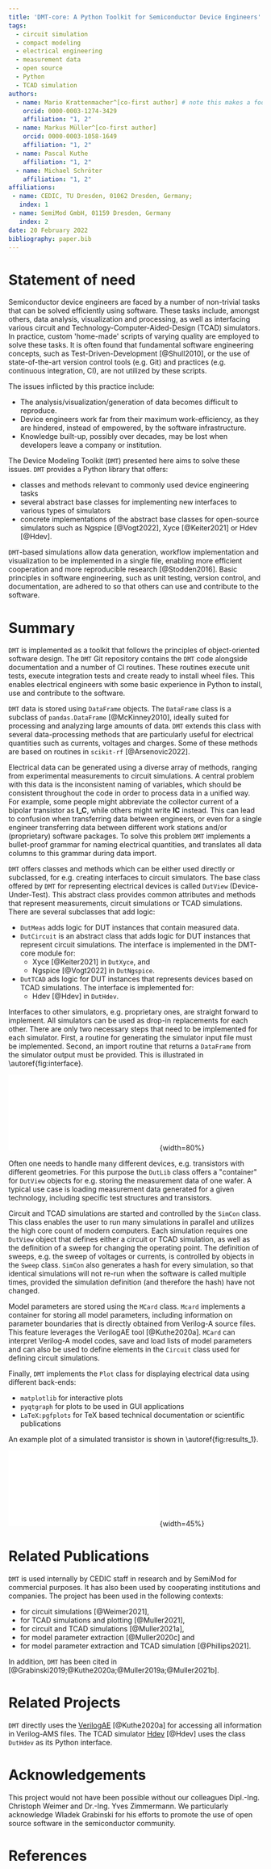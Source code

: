 ```yaml
---
title: 'DMT-core: A Python Toolkit for Semiconductor Device Engineers'
tags:
  - circuit simulation
  - compact modeling
  - electrical engineering
  - measurement data
  - open source
  - Python
  - TCAD simulation
authors:
  - name: Mario Krattenmacher^[co-first author] # note this makes a footnote saying 'co-first author'
    orcid: 0000-0003-1274-3429
    affiliation: "1, 2"
  - name: Markus Müller^[co-first author]
    orcid: 0000-0003-1058-1649
    affiliation: "1, 2"
  - name: Pascal Kuthe
    affiliation: "1, 2"
  - name: Michael Schröter
    affiliation: "1, 2"
affiliations:
 - name: CEDIC, TU Dresden, 01062 Dresden, Germany;
   index: 1
 - name: SemiMod GmbH, 01159 Dresden, Germany
   index: 2
date: 20 February 2022
bibliography: paper.bib
---
```


# Statement of need

Semiconductor device engineers are faced by a number of non-trivial tasks that can be solved efficiently using software.
These tasks include, amongst others, data analysis, visualization and processing, as well as interfacing various circuit and Technology-Computer-Aided-Design (TCAD) simulators.
In practice, custom 'home-made' scripts of varying quality are employed to solve these tasks.
It is often found that fundamental software engineering concepts, such as Test-Driven-Development [@Shull2010], or the use of state-of-the-art
version control tools (e.g. Git) and practices (e.g. continuous integration, CI), are not utilized by these scripts.

The issues inflicted by this practice include:

* The analysis/visualization/generation of data becomes difficult to reproduce.
* Device engineers work far from their maximum work-efficiency, as they are hindered, instead of empowered, by the software infrastructure.
* Knowledge built-up, possibly over decades, may be lost when developers leave a company or institution.

The Device Modeling Toolkit (`DMT`) presented here aims to solve these issues. `DMT` provides a Python library that offers:

* classes and methods relevant to commonly used device engineering tasks
* several abstract base classes for implementing new interfaces to various types of simulators 
* concrete implementations of the abstract base classes for open-source simulators such as Ngspice [@Vogt2022], Xyce [@Keiter2021] or Hdev [@Hdev].

`DMT`-based simulations allow data generation, workflow implementation and visualization to be implemented in a single file, enabling more efficient cooperation and more reproducible research [@Stodden2016]. Basic principles in software engineering, such as unit testing, version control, and documentation, are adhered to so that others can use and contribute to the software.

# Summary

`DMT` is implemented as a toolkit that follows the principles of object-oriented software design.
The `DMT` Git repository contains the `DMT` code alongside documentation and a number of CI routines. These routines execute unit tests, execute integration tests and create ready to install wheel files.
This enables electrical engineers with some basic experience in Python to install, use and contribute to the software.

`DMT` data is stored using `DataFrame` objects.
The `DataFrame` class is a subclass of `pandas.DataFrame` [@McKinney2010], ideally suited for processing and analyzing large amounts of data.
`DMT` extends this class with several data-processing methods that are particularly useful for electrical quantities such as currents, voltages and charges.
Some of these methods are based on routines in `scikit-rf` [@Arsenovic2022].

Electrical data can be generated using a diverse array of methods, ranging from experimental measurements to circuit simulations.
A central problem with this data is the inconsistent naming of variables, which should be consistent throughout the code in order to process data in a unified way.
For example, some people might abbreviate the collector current of a bipolar transistor as $\textbf{I\_C}$,
while others might write $\textbf{IC}$ instead.
This can lead to confusion when transferring data between engineers, or even for a single engineer transferring data between different work stations and/or (proprietary) software packages.
To solve this problem `DMT` implements a bullet-proof grammar for naming electrical quantities, and translates all data columns to this grammar during data import.

`DMT` offers classes and methods which can be either used directly or subclassed, for e.g. creating interfaces to circuit simulators.
The base class offered by `DMT` for representing electrical devices is called `DutView` (Device-Under-Test).
This abstract class provides common attributes and methods that represent measurements, circuit simulations or TCAD simulations.
There are several subclasses that add logic:

* `DutMeas` adds logic for DUT instances that contain measured data.
* `DutCircuit` is an abstract class that adds logic for DUT instances that represent circuit simulations. The interface is implemented in the DMT-core module for:
  * Xyce [@Keiter2021] in `DutXyce`, and
  * Ngspice [@Vogt2022] in `DutNgspice`.
* `DutTCAD` ads logic for DUT instances that represents devices based on TCAD simulations. The interface is implemented for:
  * Hdev [@Hdev] in `DutHdev`.

Interfaces to other simulators, e.g. proprietary ones, are straight forward to implement.
All simulators can be used as drop-in replacements for each other.
There are only two necessary steps that need to be implemented for each simulator.
First, a routine for generating the simulator input file must be implemented. Second, an import routine that returns a `DataFrame` from the simulator output must be provided.
This is illustrated in \autoref{fig:interface}.

![DMT interfacing a circuit simulator and corresponding data flow.\label{fig:interface}](DMT-interface.pdf){width=80%}

Often one needs to handle many different devices, e.g. transistors with different geometries.
For this purpose the `DutLib` class offers a "container" for `DutView` objects for
e.g. storing the measurement data of one wafer.
A typical use case is loading measurement data generated for a given technology, including specific test structures and transistors.

Circuit and TCAD simulations are started and controlled by the `SimCon` class.
This class enables the user to run many simulations in parallel and utilizes the high core count of modern computers.
Each simulation requires one `DutView` object that defines either a circuit or TCAD simulation,
as well as the definition of a sweep for changing the operating point.
The definition of sweeps, e.g. the sweep of voltages or currents, is controlled by objects in the `Sweep` class.
`SimCon` also generates a hash for every simulation, so that identical simulations will not re-run when the software is called multiple times,
provided the simulation definition (and therefore the hash) have not changed.

Model parameters are stored using the `MCard` class.
`Mcard` implements a container for storing all model parameters,
including information on parameter boundaries that is directly obtained from Verilog-A source files.
This feature leverages the VerilogAE tool [@Kuthe2020a].
`MCard` can interpret Verilog-A model codes, save and load lists of model parameters and can also be used to define elements in the `Circuit` class used for defining circuit simulations.

Finally, `DMT` implements the `Plot` class for displaying electrical data using different back-ends:

* `matplotlib` for interactive plots
* `pyqtgraph` for plots to be used in GUI applications
* `LaTeX:pgfplots` for TeX based technical documentation or scientific publications

An example plot of a simulated transistor is shown in \autoref{fig:results_1}.

![Transit frequency $f_{\mathrm{T}}$ of a Bipolar transistor.\label{fig:results_1}](F_TJ_C.pdf){width=45%}

# Related Publications

`DMT` is used internally by CEDIC staff in research and by SemiMod for commercial purposes. It has also been used by cooperating institutions and companies.
The project has been used in the following contexts:

* for circuit simulations [@Weimer2021],
* for TCAD simulations and plotting [@Muller2021],
* for circuit and TCAD simulations [@Muller2021a],
* for model parameter extraction [@Muller2020c] and
* for model parameter extraction and TCAD simulation [@Phillips2021].

In addition, `DMT` has been cited in [@Grabinski2019;@Kuthe2020a;@Muller2019a;@Muller2021b].

# Related Projects

`DMT` directly uses the [VerilogAE](https://man.sr.ht/~dspom/openvaf_doc/verilogae/) [@Kuthe2020a] for accessing all information in Verilog-AMS files.
The TCAD simulator [Hdev](https://gitlab.com/metroid120/hdev_simulator) [@Hdev] uses the class `DutHdev` as its Python interface.

# Acknowledgements

This project would not have been possible without our colleagues Dipl.-Ing. Christoph Weimer and Dr.-Ing. Yves Zimmermann.
We particularly acknowledge Wladek Grabinski for his efforts to promote the use of open source software in the semiconductor community.

# References